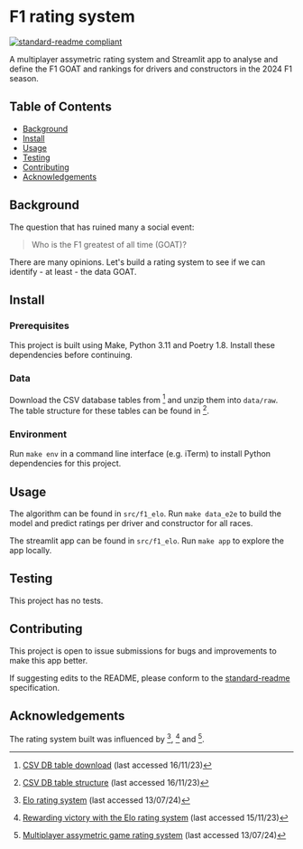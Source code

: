 # F1 rating system

[![standard-readme compliant](https://img.shields.io/badge/readme%20style-standard-brightgreen.svg?style=flat-square)](https://github.com/RichardLitt/standard-readme)

A multiplayer assymetric rating system and Streamlit app to analyse and define the F1 GOAT and rankings for drivers and constructors in the 2024 F1 season.

## Table of Contents

- [Background](#background)
- [Install](#install)
- [Usage](#usage)
- [Testing](#testing)
- [Contributing](#contributing)
- [Acknowledgements](#acknowledgements)

## Background

The question that has ruined many a social event: 

> Who is the F1 greatest of all time (GOAT)?  

There are many opinions. Let's build a rating system to see if we can identify - at least - the data GOAT.

## Install

### Prerequisites

This project is built using Make, Python 3.11 and Poetry 1.8. Install these dependencies before continuing.

### Data 

Download the CSV database tables from [^1] and unzip them into `data/raw`. The table structure for these tables can be found in [^2].

### Environment

Run `make env` in a command line interface (e.g. iTerm) to install Python dependencies for this project.

## Usage

The algorithm can be found in `src/f1_elo`. Run `make data_e2e` to build the model and predict ratings per driver and constructor for all races.

The streamlit app can be found in `src/f1_elo`. Run `make app` to explore the app locally.

## Testing

This project has no tests.

## Contributing

This project is open to issue submissions for bugs and improvements to make this app better.

If suggesting edits to the README, please conform to the [standard-readme](https://github.com/RichardLitt/standard-readme) specification.

## Acknowledgements

The rating system built was influenced by [^3], [^4] and [^5].

[^1]: [CSV DB table download](https://ergast.com/mrd/db/#csv) (last accessed 16/11/23)
[^2]: [CSV DB table structure](https://ergast.com/docs/f1db_user_guide.txt) (last accessed 16/11/23)
[^3]: [Elo rating system](https://en.wikipedia.org/wiki/Elo_rating_system) (last accessed 13/07/24)
[^4]: [Rewarding victory with the Elo rating system](https://stanislav-stankovic.medium.com/elo-rating-system-6196cc59941e) (last accessed 15/11/23)
[^5]: [Multiplayer assymetric game rating system](https://www.snellman.net/blog/archive/2015-11-18-rating-system-for-asymmetric-multiplayer-games/) (last accessed 13/07/24)